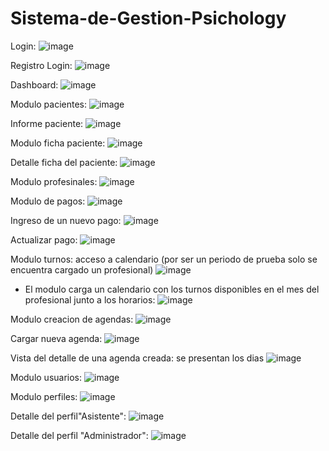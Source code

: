 # Sistema-de-Gestion-Psichology

Login:
![image](https://user-images.githubusercontent.com/66228399/171180825-d608ccba-6907-4ef9-8886-99cc8cca1e3b.png)

Registro Login:
![image](https://user-images.githubusercontent.com/66228399/171181805-7b254f0c-415a-4a55-93bc-8b1744c07b9d.png)

Dashboard:
![image](https://user-images.githubusercontent.com/66228399/171182009-42b6170b-35cf-45ce-90d5-281abc3c5738.png)

Modulo pacientes:
![image](https://user-images.githubusercontent.com/66228399/171182241-64bcff0d-ebbf-4746-b50c-77eb72f1227c.png)

Informe paciente:
![image](https://user-images.githubusercontent.com/66228399/171183357-21d76c51-2e9d-466c-8d65-b0d18077f9ea.png)

Modulo ficha paciente:
![image](https://user-images.githubusercontent.com/66228399/171183704-a9e92f6d-2df5-48f8-91e1-f91fd342a89c.png)

Detalle ficha del paciente:
![image](https://user-images.githubusercontent.com/66228399/171183815-1f836eb9-2fec-4287-8119-7a2dd35a1b11.png)

Modulo profesinales:
![image](https://user-images.githubusercontent.com/66228399/171183923-dfbadc9f-cf09-4080-9b73-8904596de046.png)

Modulo de pagos: 
![image](https://user-images.githubusercontent.com/66228399/171184047-6a4a8274-8d9d-4775-b6f1-f7b233b0d42e.png)

Ingreso de un nuevo pago:
![image](https://user-images.githubusercontent.com/66228399/171184233-f908fe22-6d2d-438a-96ef-f9c288962d5a.png)

Actualizar pago:
![image](https://user-images.githubusercontent.com/66228399/171184400-3acfe06b-6be8-4eb4-a7df-75110fe03bf1.png)

Modulo turnos: acceso a calendario (por ser un periodo de prueba solo se encuentra cargado un profesional)
![image](https://user-images.githubusercontent.com/66228399/171184651-e752e576-2cb0-4f9c-bd6b-51eb029d2869.png)

- El modulo carga un calendario con los turnos disponibles en el mes del profesional junto a los horarios:
![image](https://user-images.githubusercontent.com/66228399/171184884-377788c2-70ad-4550-b7c4-0c1d7592c8b0.png)


Modulo creacion de agendas:
![image](https://user-images.githubusercontent.com/66228399/171184975-ad6ff0bc-4cd1-4c02-852b-ec12d70a32c9.png)

Cargar nueva agenda:
![image](https://user-images.githubusercontent.com/66228399/171185156-c0abb0bb-1db3-4837-aaa8-f6ebf1c1e440.png)

Vista del detalle de una agenda creada: se presentan los dias 
![image](https://user-images.githubusercontent.com/66228399/171185301-1b62eb6f-3ee1-40f1-beb0-a45742a22c83.png)

Modulo usuarios:
![image](https://user-images.githubusercontent.com/66228399/171185460-8bbb4666-d56d-43d4-9407-0311cfac924c.png)

Modulo perfiles:
![image](https://user-images.githubusercontent.com/66228399/171185563-b8eee60e-e75a-44a1-92eb-b437f134de63.png)


Detalle del perfil"Asistente":
![image](https://user-images.githubusercontent.com/66228399/171185952-00c144f8-df72-409e-8e8d-91a94e3ebb06.png)

Detalle del perfil "Administrador":
![image](https://user-images.githubusercontent.com/66228399/171186052-08c2b40a-d21e-4c2c-960d-54ccb3cfeaab.png)




